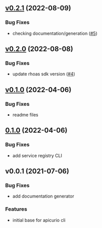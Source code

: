 
<a name="v0.2.1"></a>
## [v0.2.1](https://github.com/apicurio/apicurio-cli/compare/v0.2.0...v0.2.1) (2022-08-09)

### Bug Fixes

* checking documentation/generation ([#5](https://github.com/apicurio/apicurio-cli/issues/5))


<a name="v0.2.0"></a>
## [v0.2.0](https://github.com/apicurio/apicurio-cli/compare/v0.1.0...v0.2.0) (2022-08-08)

### Bug Fixes

* update rhoas sdk version ([#4](https://github.com/apicurio/apicurio-cli/issues/4))


<a name="v0.1.0"></a>
## [v0.1.0](https://github.com/apicurio/apicurio-cli/compare/0.1.0...v0.1.0) (2022-04-06)

### Bug Fixes

* readme files


<a name="0.1.0"></a>
## [0.1.0](https://github.com/apicurio/apicurio-cli/compare/v0.0.1...0.1.0) (2022-04-06)

### Bug Fixes

* add service registry CLI


<a name="v0.0.1"></a>
## v0.0.1 (2021-07-06)

### Bug Fixes

* add documentation generator

### Features

* initial base for apicurio cli

